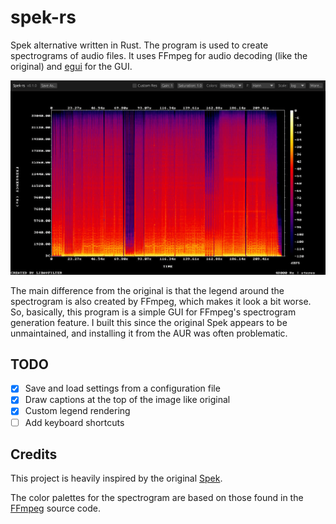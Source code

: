 # spek-rs
Spek alternative written in Rust. The program is used to create spectrograms of audio files. It uses FFmpeg for audio decoding (like the original) and [egui](https://github.com/emilk/egui) for the GUI.

<p align="center">
<img src=".github/assets/screenshot.png"/>
</p>

The main difference from the original is that the legend around the spectrogram is also created by FFmpeg, which makes it look a bit worse. So, basically, this program is a simple GUI for FFmpeg's spectrogram generation feature. I built this since the original Spek appears to be unmaintained, and installing it from the AUR was often problematic.

## TODO
- [x] Save and load settings from a configuration file
- [x] Draw captions at the top of the image like original
- [x] Custom legend rendering
- [ ] Add keyboard shortcuts

## Credits

This project is heavily inspired by the original [Spek](https://www.spek.cc/).

The color palettes for the spectrogram are based on those found in the [FFmpeg](https://ffmpeg.org/) source code.
